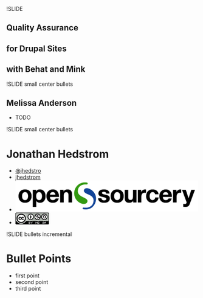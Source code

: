 !SLIDE 
## Quality Assurance
## for Drupal Sites
## with Behat and Mink

!SLIDE small center bullets
## Melissa Anderson

* TODO

!SLIDE small center bullets
# Jonathan Hedstrom

* [@jhedstro](http://twitter.com/jhedstro)
* [jhedstrom](http://drupal.org/user/208732)
* ![opensourcery](opensourcery.png)
* ![cc](cc.png)

!SLIDE bullets incremental
# Bullet Points #

* first point
* second point
* third point
